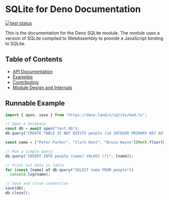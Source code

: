 # SQLite for Deno Documentation

[![test status](https://github.com/dyedgreen/deno-sqlite/workflows/tests/badge.svg?branch=master)](https://github.com/dyedgreen/deno-sqlite/actions)

This is the documentation for the Deno SQLite module. The module
uses a version of SQLite compiled to WebAssembly to provide a
JavaScript binding to SQLite.

## Table of Contents

- [API Documentation](api.md)
- [Examples](examples.md)
- [Contributing](contributing.md)
- [Module Design and Internals](design.md)

## Runnable Example

```javascript
import { open, save } from "https://deno.land/x/sqlite/mod.ts";

// Open a database
const db = await open("test.db");
db.query("CREATE TABLE IF NOT EXISTS people (id INTEGER PRIMARY KEY AUTOINCREMENT, name TEXT)");

const name = ["Peter Parker", "Clark Kent", "Bruce Wayne"][Math.floor(Math.random() * 3)];

// Run a simple query
db.query("INSERT INTO people (name) VALUES (?)", [name]);

// Print out data in table
for (const [name] of db.query("SELECT name FROM people"))
  console.log(name);

// Save and close connection
save(db);
db.close();
```
